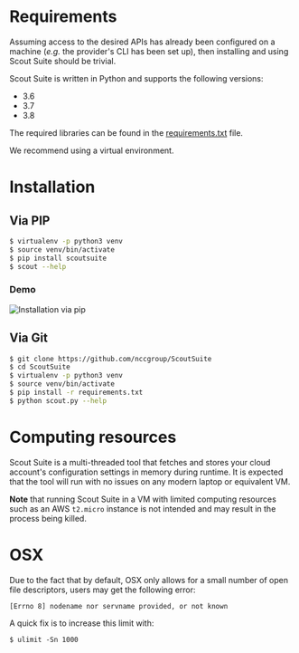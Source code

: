 # Requirements

Assuming access to the desired APIs has already been configured on a machine (_e.g._ the provider's CLI has been set up), then installing and using Scout Suite should be trivial.

Scout Suite is written in Python and supports the following versions:

-   3.6
-   3.7
-   3.8

The required libraries can be found in the
[requirements.txt](https://github.com/nccgroup/ScoutSuite/blob/master/requirements.txt) file.

We recommend using a virtual environment.

# Installation

## Via PIP

```sh
$ virtualenv -p python3 venv
$ source venv/bin/activate
$ pip install scoutsuite
$ scout --help
```

### Demo

![Installation via pip](https://user-images.githubusercontent.com/13310971/78389081-209bd980-75b0-11ea-9a17-dc75c639db2a.gif)

## Via Git

```sh
$ git clone https://github.com/nccgroup/ScoutSuite
$ cd ScoutSuite
$ virtualenv -p python3 venv
$ source venv/bin/activate
$ pip install -r requirements.txt
$ python scout.py --help
```

# Computing resources

Scout Suite is a multi-threaded tool that fetches and stores your cloud account's configuration settings in memory during runtime. It is expected that the tool will run with no issues on any modern laptop or equivalent VM. 

**Note** that running Scout Suite in a VM with limited computing resources such as an AWS `t2.micro` instance is not intended and may result in the process being killed.

# OSX

Due to the fact that by default, OSX only allows for a small number of open file descriptors, users may get the following error:

```console
[Errno 8] nodename nor servname provided, or not known
```

A quick fix is to increase this limit with:

```console
$ ulimit -Sn 1000
```
